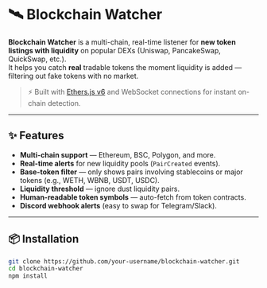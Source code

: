 # 🛰️ Blockchain Watcher

**Blockchain Watcher** is a multi-chain, real-time listener for **new token listings with liquidity** on popular DEXs (Uniswap, PancakeSwap, QuickSwap, etc.).  
It helps you catch **real** tradable tokens the moment liquidity is added — filtering out fake tokens with no market.

> ⚡ Built with [Ethers.js v6](https://docs.ethers.org/v6/) and WebSocket connections for instant on-chain detection.

---

## ✨ Features

- **Multi-chain support** — Ethereum, BSC, Polygon, and more.
- **Real-time alerts** for new liquidity pools (`PairCreated` events).
- **Base-token filter** — only shows pairs involving stablecoins or major tokens (e.g., WETH, WBNB, USDT, USDC).
- **Liquidity threshold** — ignore dust liquidity pairs.
- **Human-readable token symbols** — auto-fetch from token contracts.
- **Discord webhook alerts** (easy to swap for Telegram/Slack).

---

## 📦 Installation

```bash
git clone https://github.com/your-username/blockchain-watcher.git
cd blockchain-watcher
npm install
